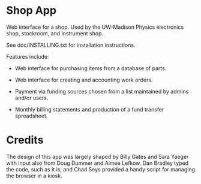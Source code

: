 # Shop App
Web interface for a shop.  Used by the UW-Madison Physics electronics shop, stockroom, and instrument shop.

See doc/INSTALLING.txt for installation instructions.

Features include:

  * Web interface for purchasing items from a database of parts.

  * Web interface for creating and accounting work orders.

  * Payment via funding sources chosen from a list maintained by admins and/or users.

  * Monthly billing statements and production of a fund transfer spreadsheet.

# Credits

The design of this app was largely shaped by Billy Gates and Sara
Yaeger with input also from Doug Dummer and Aimee Lefkow.  Dan Bradley
typed the code, such as it is, and Chad Seys provided a handy script
for managing the browser in a kiosk.
